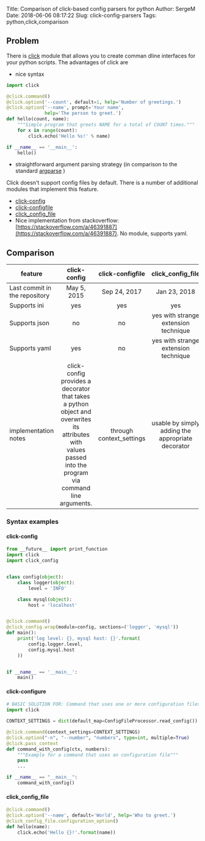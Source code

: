 Title: Comparison of click-based config parsers for python
Author: SergeM
Date: 2018-06-06 08:17:22
Slug: click-config-parsers
Tags: python,click,comparison


## Problem 
There is [click](click.pocoo.org/) module that allows you to create comman dline interfaces for your python scripts.
The advantages of click are

* nice syntax 
```python
import click

@click.command()
@click.option('--count', default=1, help='Number of greetings.')
@click.option('--name', prompt='Your name',
              help='The person to greet.')
def hello(count, name):
    """Simple program that greets NAME for a total of COUNT times."""
    for x in range(count):
        click.echo('Hello %s!' % name)

if __name__ == '__main__':
    hello()

```

* straightforward argument parsing strategy (in comparison to the standard [argparse](https://docs.python.org/3/library/argparse.html) )

Click doesn't support config files by default. There is a number of additional modules that implement this feature.

* [click-config](https://github.com/EverythingMe/click-config)
* [click-configfile](https://github.com/click-contrib/click-configfile)
* [click_config_file](https://github.com/phha/click_config_file)
* Nice implementation from stackoverflow: [https://stackoverflow.com/a/46391887](https://stackoverflow.com/a/46391887). No module, supports yaml. 


## Comparison


| feature                      | click-config  | click-configfile  | click_config_file
| ---------------------------- |:-------------:| :---------------:| :------------:|
| Last commit in the repository| May 5, 2015   | Sep 24, 2017     | Jan 23, 2018  |
| Supports ini                 | yes           |              yes |              yes|
| Supports json                | no            |               no | yes with strange extension technique |
| Supports yaml                | yes           |               no | yes with strange extension technique | 
| implementation notes         | click-config provides a decorator that takes a python object and overwrites its attributes with values passed into the program via command line arguments. | through context_settings | usable by simply adding the appropriate decorator |


### Syntax examples
#### click-config
```python
from __future__ import print_function
import click
import click_config


class config(object):
    class logger(object):
        level = 'INFO'

    class mysql(object):
        host = 'localhost'


@click.command()
@click_config.wrap(module=config, sections=('logger', 'mysql'))
def main():
    print('log level: {}, mysql host: {}'.format(
        config.logger.level,
        config.mysql.host
    ))


if __name__ == '__main__':
    main()
```



#### click-configure
```python
# BASIC SOLUTION FOR: Command that uses one or more configuration files.
import click

CONTEXT_SETTINGS = dict(default_map=ConfigFileProcessor.read_config())

@click.command(context_settings=CONTEXT_SETTINGS)
@click.option("-n", "--number", "numbers", type=int, multiple=True)
@click.pass_context
def command_with_config(ctx, numbers):
    """Example for a command that uses an configuration file"""
    pass
    ...

if __name__ == "__main__":
    command_with_config()
```

#### click_config_file

```python
@click.command()
@click.option('--name', default='World', help='Who to greet.')
@click_config_file.configuration_option()
def hello(name):
    click.echo('Hello {}!'.format(name))
```







